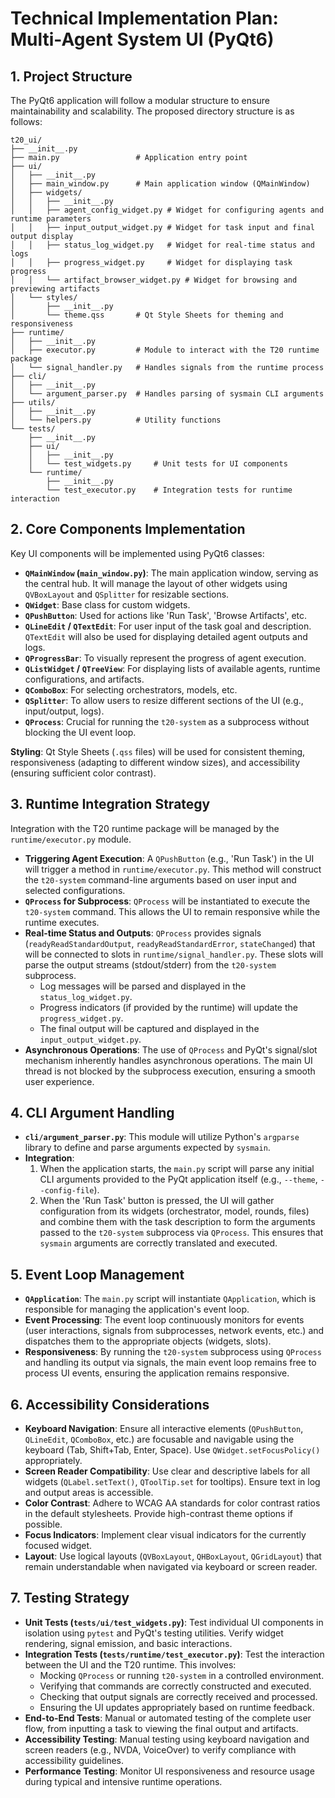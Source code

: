 # Technical Implementation Plan: Multi-Agent System UI (PyQt6)

## 1. Project Structure

The PyQt6 application will follow a modular structure to ensure maintainability and scalability. The proposed directory structure is as follows:

```
t20_ui/
├── __init__.py
├── main.py                 # Application entry point
├── ui/
│   ├── __init__.py
│   ├── main_window.py      # Main application window (QMainWindow)
│   ├── widgets/
│   │   ├── __init__.py
│   │   ├── agent_config_widget.py # Widget for configuring agents and runtime parameters
│   │   ├── input_output_widget.py # Widget for task input and final output display
│   │   ├── status_log_widget.py   # Widget for real-time status and logs
│   │   ├── progress_widget.py     # Widget for displaying task progress
│   │   └── artifact_browser_widget.py # Widget for browsing and previewing artifacts
│   └── styles/
│       ├── __init__.py
│       └── theme.qss       # Qt Style Sheets for theming and responsiveness
├── runtime/
│   ├── __init__.py
│   ├── executor.py         # Module to interact with the T20 runtime package
│   └── signal_handler.py   # Handles signals from the runtime process
├── cli/
│   ├── __init__.py
│   └── argument_parser.py  # Handles parsing of sysmain CLI arguments
├── utils/
│   ├── __init__.py
│   └── helpers.py          # Utility functions
└── tests/
    ├── __init__.py
    ├── ui/
    │   ├── __init__.py
    │   └── test_widgets.py     # Unit tests for UI components
    └── runtime/
        ├── __init__.py
        └── test_executor.py    # Integration tests for runtime interaction
```

## 2. Core Components Implementation

Key UI components will be implemented using PyQt6 classes:

*   **`QMainWindow` (`main_window.py`)**: The main application window, serving as the central hub. It will manage the layout of other widgets using `QVBoxLayout` and `QSplitter` for resizable sections.
*   **`QWidget`**: Base class for custom widgets.
*   **`QPushButton`**: Used for actions like 'Run Task', 'Browse Artifacts', etc.
*   **`QLineEdit` / `QTextEdit`**: For user input of the task goal and description. `QTextEdit` will also be used for displaying detailed agent outputs and logs.
*   **`QProgressBar`**: To visually represent the progress of agent execution.
*   **`QListWidget` / `QTreeView`**: For displaying lists of available agents, runtime configurations, and artifacts.
*   **`QComboBox`**: For selecting orchestrators, models, etc.
*   **`QSplitter`**: To allow users to resize different sections of the UI (e.g., input/output, logs).
*   **`QProcess`**: Crucial for running the `t20-system` as a subprocess without blocking the UI event loop.

**Styling**: Qt Style Sheets (`.qss` files) will be used for consistent theming, responsiveness (adapting to different window sizes), and accessibility (ensuring sufficient color contrast).

## 3. Runtime Integration Strategy

Integration with the T20 runtime package will be managed by the `runtime/executor.py` module.

*   **Triggering Agent Execution**: A `QPushButton` (e.g., 'Run Task') in the UI will trigger a method in `runtime/executor.py`. This method will construct the `t20-system` command-line arguments based on user input and selected configurations.
*   **`QProcess` for Subprocess**: `QProcess` will be instantiated to execute the `t20-system` command. This allows the UI to remain responsive while the runtime executes.
*   **Real-time Status and Outputs**: `QProcess` provides signals (`readyReadStandardOutput`, `readyReadStandardError`, `stateChanged`) that will be connected to slots in `runtime/signal_handler.py`. These slots will parse the output streams (stdout/stderr) from the `t20-system` subprocess.
    *   Log messages will be parsed and displayed in the `status_log_widget.py`.
    *   Progress indicators (if provided by the runtime) will update the `progress_widget.py`.
    *   The final output will be captured and displayed in the `input_output_widget.py`.
*   **Asynchronous Operations**: The use of `QProcess` and PyQt's signal/slot mechanism inherently handles asynchronous operations. The main UI thread is not blocked by the subprocess execution, ensuring a smooth user experience.

## 4. CLI Argument Handling

*   **`cli/argument_parser.py`**: This module will utilize Python's `argparse` library to define and parse arguments expected by `sysmain`. 
*   **Integration**: 
    1.  When the application starts, the `main.py` script will parse any initial CLI arguments provided to the PyQt application itself (e.g., `--theme`, `--config-file`).
    2.  When the 'Run Task' button is pressed, the UI will gather configuration from its widgets (orchestrator, model, rounds, files) and combine them with the task description to form the arguments passed to the `t20-system` subprocess via `QProcess`. This ensures that `sysmain` arguments are correctly translated and executed.

## 5. Event Loop Management

*   **`QApplication`**: The `main.py` script will instantiate `QApplication`, which is responsible for managing the application's event loop.
*   **Event Processing**: The event loop continuously monitors for events (user interactions, signals from subprocesses, network events, etc.) and dispatches them to the appropriate objects (widgets, slots).
*   **Responsiveness**: By running the `t20-system` subprocess using `QProcess` and handling its output via signals, the main event loop remains free to process UI events, ensuring the application remains responsive.

## 6. Accessibility Considerations

*   **Keyboard Navigation**: Ensure all interactive elements (`QPushButton`, `QLineEdit`, `QComboBox`, etc.) are focusable and navigable using the keyboard (Tab, Shift+Tab, Enter, Space). Use `QWidget.setFocusPolicy()` appropriately.
*   **Screen Reader Compatibility**: Use clear and descriptive labels for all widgets (`QLabel.setText()`, `QToolTip.set` for tooltips). Ensure text in log and output areas is accessible.
*   **Color Contrast**: Adhere to WCAG AA standards for color contrast ratios in the default stylesheets. Provide high-contrast theme options if possible.
*   **Focus Indicators**: Implement clear visual indicators for the currently focused widget.
*   **Layout**: Use logical layouts (`QVBoxLayout`, `QHBoxLayout`, `QGridLayout`) that remain understandable when navigated via keyboard or screen reader.

## 7. Testing Strategy

*   **Unit Tests (`tests/ui/test_widgets.py`)**: Test individual UI components in isolation using `pytest` and PyQt's testing utilities. Verify widget rendering, signal emission, and basic interactions.
*   **Integration Tests (`tests/runtime/test_executor.py`)**: Test the interaction between the UI and the T20 runtime. This involves:
    *   Mocking `QProcess` or running `t20-system` in a controlled environment.
    *   Verifying that commands are correctly constructed and executed.
    *   Checking that output signals are correctly received and processed.
    *   Ensuring the UI updates appropriately based on runtime feedback.
*   **End-to-End Tests**: Manual or automated testing of the complete user flow, from inputting a task to viewing the final output and artifacts.
*   **Accessibility Testing**: Manual testing using keyboard navigation and screen readers (e.g., NVDA, VoiceOver) to verify compliance with accessibility guidelines.
*   **Performance Testing**: Monitor UI responsiveness and resource usage during typical and intensive runtime operations.